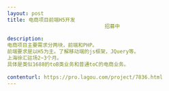 ```yaml
---                
layout: post       
title: 电商项目前端H5开发
                                招募中
           
description: 
电商项目主要需求分两块，前端和PHP。
前端要求是以H5为主。了解移动端的js框架，JQuery等。
上海徐汇驻场2~3个月。
具体是类似1688的toB类业务和普通toC的电商业务。
     
contenturl: https://pro.lagou.com/project/7836.html      
---                 
```

